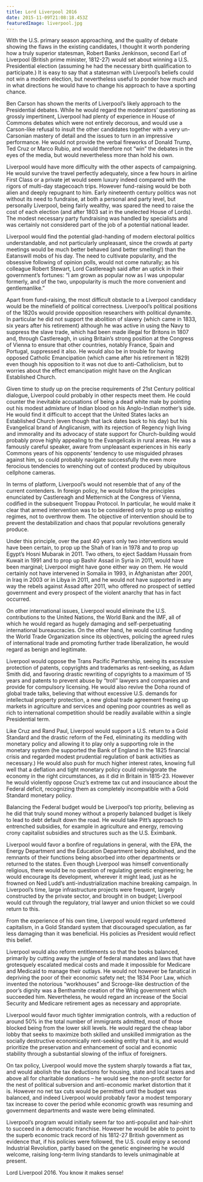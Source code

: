 ```yaml
---
title: Lord Liverpool 2016
date: 2015-11-09T21:08:18.453Z
featuredImage: liverpool.jpg
---
```

With the U.S. primary season approaching, and the quality of debate showing the flaws in the existing candidates, I thought it worth pondering how a truly superior statesman, Robert Banks Jenkinson, second Earl of Liverpool (British prime minister, 1812-27) would set about winning a U.S. Presidential election (assuming he had the necessary birth qualification to participate.) It is easy to say that a statesman with Liverpool’s beliefs could not win a modern election, but nevertheless useful to ponder how much and in what directions he would have to change his approach to have a sporting chance.

Ben Carson has shown the merits of Liverpool’s likely approach to the Presidential debates. While he would regard the moderators’ questioning as grossly impertinent, Liverpool had plenty of experience in House of Commons debates which were not entirely decorous, and would use a Carson-like refusal to insult the other candidates together with a very un-Carsonian mastery of detail and the issues to turn in an impressive performance. He would not provide the verbal fireworks of Donald Trump, Ted Cruz or Marco Rubio, and would therefore not “win” the debates in the eyes of the media, but would nevertheless more than hold his own.

Liverpool would have more difficulty with the other aspects of campaigning. He would survive the travel perfectly adequately, since a few hours in airline First Class or a private jet would seem luxury indeed compared with the rigors of multi-day stagecoach trips. However fund-raising would be both alien and deeply repugnant to him. Early nineteenth century politics was not without its need to fundraise, at both a personal and party level, but personally Liverpool, being fairly wealthy, was spared the need to raise the cost of each election (and after 1803 sat in the unelected House of Lords). The modest necessary party fundraising was handled by specialists and was certainly not considered part of the job of a potential national leader.

Liverpool would find the potential glad-handing of modern electoral politics understandable, and not particularly unpleasant, since the crowds at party meetings would be much better behaved (and better smelling!) than the Eatanswill mobs of his day. The need to cultivate popularity, and the obsessive following of opinion polls, would not come naturally; as his colleague Robert Stewart, Lord Castlereagh said after an uptick in their government’s fortunes: “I am grown as popular now as I was unpopular formerly, and of the two, unpopularity is much the more convenient and gentlemanlike.”

Apart from fund-raising, the most difficult obstacle to a Liverpool candidacy would be the minefield of political correctness. Liverpool’s political positions of the 1820s would provide opposition researchers with political dynamite. In particular he did not support the abolition of slavery (which came in 1833, six years after his retirement) although he was active in using the Navy to suppress the slave trade, which had been made illegal for Britons in 1807 and, through Castlereagh, in using Britain’s strong position at the Congress of Vienna to ensure that other countries, notably France, Spain and Portugal, suppressed it also. He would also be in trouble for having opposed Catholic Emancipation (which came after his retirement in 1829) even though his opposition to it was not due to anti-Catholicism, but to worries about the effect emancipation might have on the Anglican Established Church.

Given time to study up on the precise requirements of 21st Century political dialogue, Liverpool could probably in other respects meet them. He could counter the inevitable accusations of being a dead white male by pointing out his modest admixture of Indian blood on his Anglo-Indian mother’s side. He would find it difficult to accept that the United States lacks an Established Church (even though that lack dates back to his day) but his Evangelical brand of Anglicanism, with its rejection of Regency high living and immorality and its advocacy of state support for Church-building would probably prove highly appealing to the Evangelicals in rural areas. He was a famously careful speaker, aware from unpleasant experiences in his early Commons years of his opponents’ tendency to use misguided phrases against him, so could probably navigate successfully the even more ferocious tendencies to wrenching out of context produced by ubiquitous cellphone cameras.

In terms of platform, Liverpool’s would not resemble that of any of the current contenders. In foreign policy, he would follow the principles enunciated by Castlereagh and Metternich at the Congress of Vienna, codified in the subsequent Troppau Protocol. In particular, he would make it clear that armed intervention was to be considered only to prop up existing regimes, not to overthrow them. The objective of intervention should be to prevent the destabilization and chaos that popular revolutions generally produce.

Under this principle, over the past 40 years only two interventions would have been certain, to prop up the Shah of Iran in 1978 and to prop up Egypt’s Hosni Mubarak in 2011. Two others, to eject Saddam Hussain from Kuwait in 1991 and to prop up Bashir Assad in Syria in 2011, would have been marginal; Liverpool might have gone either way on them. He would certainly not have intervened in Somalia in 1993, in Afghanistan after 2001, in Iraq in 2003 or in Libya in 2011, and he would not have supported in any way the rebels against Assad after 2011, who offered no prospect of settled government and every prospect of the violent anarchy that has in fact occurred.

On other international issues, Liverpool would eliminate the U.S. contributions to the United Nations, the World Bank and the IMF, all of which he would regard as hugely damaging and self-perpetuating international bureaucracies. On the other hand, he would continue funding the World Trade Organization since its objectives, policing the agreed rules of international trade and promoting further trade liberalization, he would regard as benign and legitimate.

Liverpool would oppose the Trans Pacific Partnership, seeing its excessive protection of patents, copyrights and trademarks as rent-seeking, as Adam Smith did, and favoring drastic rewriting of copyrights to a maximum of 15 years and patents to prevent abuse by “troll” lawyers and companies and provide for compulsory licensing. He would also revive the Doha round of global trade talks, believing that without excessive U.S. demands for intellectual property protection, a new global trade agreement freeing up markets in agriculture and services and opening poor countries as well as rich to international competition should be readily available within a single Presidential term.

Like Cruz and Rand Paul, Liverpool would support a U.S. return to a Gold Standard and the drastic reform of the Fed, eliminating its meddling with monetary policy and allowing it to play only a supporting role in the monetary system (he supported the Bank of England in the 1825 financial crisis and regarded modest prudential regulation of bank activities as necessary.) He would also push for much higher interest rates, knowing full well that a deflation and tight monetary policy could reinvigorate the economy in the right circumstances, as it did in Britain in 1815-23. However he would violently oppose Cruz’s extreme tax cut and insouciance about the Federal deficit, recognizing them as completely incompatible with a Gold Standard monetary policy.

Balancing the Federal budget would be Liverpool’s top priority, believing as he did that truly sound money without a properly balanced budget is likely to lead to debt default down the road. He would take Pitt’s approach to entrenched subsidies, for example in agriculture and energy, removing crony capitalist subsidies and structures such as the U.S. Eximbank.

Liverpool would favor a bonfire of regulations in general, with the EPA, the Energy Department and the Education Department being abolished, and the remnants of their functions being absorbed into other departments or returned to the states. Even though Liverpool was himself conventionally religious, there would be no question of regulating genetic engineering; he would encourage its development, wherever it might lead, just as he frowned on Ned Ludd’s anti-industrialization machine breaking campaign. In Liverpool’s time, large infrastructure projects were frequent, largely constructed by the private sector, and brought in on budget; Liverpool would cut through the regulatory, trial lawyer and union thicket so we could return to this.

From the experience of his own time, Liverpool would regard unfettered capitalism, in a Gold Standard system that discouraged speculation, as far less damaging than it was beneficial. His policies as President would reflect this belief.

Liverpool would also reform entitlements so that the books balanced, primarily by cutting away the jungle of federal mandates and laws that have grotesquely escalated medical costs and made it impossible for Medicare and Medicaid to manage their outlays. He would not however be fanatical in depriving the poor of their economic safety net; the 1834 Poor Law, which invented the notorious “workhouses” and Scrooge-like destruction of the poor’s dignity was a Benthamite creation of the Whig government which succeeded him. Nevertheless, he would regard an increase of the Social Security and Medicare retirement ages as necessary and appropriate.

Liverpool would favor much tighter immigration controls, with a reduction of around 50% in the total number of immigrants admitted, most of those blocked being from the lower skill levels. He would regard the cheap labor lobby that seeks to maximize both skilled and unskilled immigration as the socially destructive economically rent-seeking entity that it is, and would prioritize the preservation and enhancement of social and economic stability through a substantial slowing of the influx of foreigners.

On tax policy, Liverpool would move the system sharply towards a flat tax, and would abolish the tax deductions for housing, state and local taxes and above all for charitable donations – he would see the non-profit sector for the nest of political subversion and anti-economic market distortion that it is. However no net tax cuts would be permitted until the budget was balanced, and indeed Liverpool would probably favor a modest temporary tax increase to cover the period while economic growth was resuming and government departments and waste were being eliminated.

Liverpool’s program would initially seem far too anti-populist and hair-shirt to succeed in a democratic franchise. However he would be able to point to the superb economic track record of his 1812-27 British government as evidence that, if his policies were followed, the U.S. could enjoy a second Industrial Revolution, partly based on the genetic engineering he would welcome, raising long-term living standards to levels unimaginable at present.

Lord Liverpool 2016. You know it makes sense!